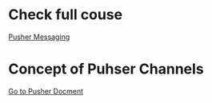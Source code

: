 # Check full couse
[Pusher Messaging](https://pusher.com/tutorials/chat-gatsby#deploy-the-auth-server)

# Concept of Puhser Channels
[Go to Pusher Docment](https://pusher.com/docs/channels)
